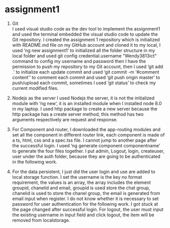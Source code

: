 # assignment1
1.	Git<br>
I used visual studio code as the dev tool to implement the assignment1 and used the terminal embedded the visual studio code to update the<br> Git repository.
I created the assignment 1 repository which is initialized with README.md file on my GitHub account and cloned it to my local, I used ‘ng new assignment1’ to initialized all the folder structure in my local folder and used git config credential.username "Wendy3813ict" command to config my username and password then I have the permission to push my repository to my Git account, then I used ‘git add .’ to initialize each update commit and used ‘git commit -m ‘#comment content’’ to comment each commit and used ‘git push origin master’ to push/upload each commit, sometimes I used ‘git status’ to check my current modified files.<br>

2.	Nodejs as the server
I used Nodejs the server, it is not the initialized module with ‘ng new’, it is an installed module when I installed node 8.0 in my laptop. I used http package to create a new server because the http package has a create server method, this method has two arguments respectively are request and response.<br>

3.	For Component and router, I downloaded the app-routing modules and set all the component in different router link, each component is made of a ts, html, css and a spec.tss file. I cannot jump to another page after the successful login. I used ‘ng generate component componentname’ to generate the four files together. I put admin, Logout, login, createuser, user under the auth folder, because they are going to be authenticated in the following work.<br>
 

4.	For the data persistent, I just did the user login and use are added to local storage function.  I set the username is the key no format requirement, the values is an array, the array includes the element groupid, chanelid and email, groupid is used store the chat group, chanelid is used to store the chanel group, the email is generated from email input when register. I do not know whether it is necessary to set password for user authentication for the following work. I got stuck at the page changed after successful login.  For logout, the user must input the existing username in input field and click logout, the item will be removed from localstorage.
